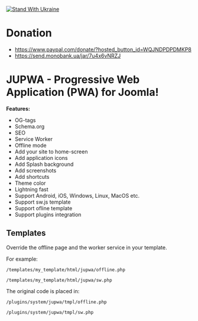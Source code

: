 [![Stand With Ukraine](https://img.shields.io/badge/made_in-ukraine-ffd700.svg?labelColor=0057b7)](https://stand-with-ukraine.pp.ua)

# Donation

* https://www.paypal.com/donate/?hosted_button_id=WQJNDPDPDMKP8
* https://send.monobank.ua/jar/7u4x6vNRZJ

# JUPWA - Progressive Web Application (PWA) for Joomla!

**Features:**

* OG-tags
* Schema.org
* SEO
* Service Worker
* Offline mode
* Add your site to home-screen
* Add application icons
* Add Splash background
* Add screenshots
* Add shortcuts
* Theme color
* Lightning fast
* Support Android, iOS, Windows, Linux, MacOS etc.
* Support sw.js template
* Support ofline template
* Support plugins integration

## Templates

Override the offline page and the worker service in your template.

For example:

`/templates/my_template/html/jupwa/offline.php`

`/templates/my_template/html/jupwa/sw.php`

The original code is placed in:

`/plugins/system/jupwa/tmpl/offline.php`

`/plugins/system/jupwa/tmpl/sw.php`
